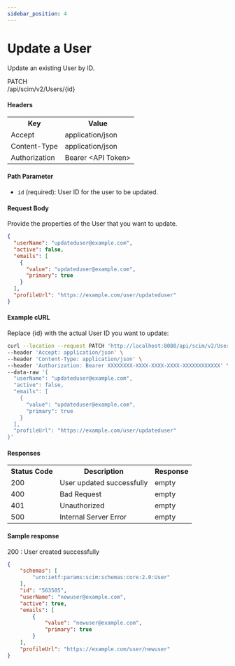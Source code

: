 ```yaml
---
sidebar_position: 4
---
```


# Update a User

Update an existing User by ID.

<div class="apidocs-header">
    <div class="method patch">PATCH</div>
    <div class="endpoint">/api/scim/v2/Users/&#123;id&#125;</div>
</div>

#### Headers
<table>
    <tr>
        <th>Key</th>
        <th>Value</th>
    </tr>
    <tr>
        <td>Accept</td>
        <td>application/json</td>
    </tr>
    <tr>
        <td>Content-Type</td>
        <td>application/json</td>
    </tr>
    <tr>
        <td>Authorization</td>
        <td>Bearer &lt;API Token&gt;</td>
    </tr>
</table>

#### Path Parameter

- `id` (required): User ID for the user to be updated.

#### Request Body

Provide the properties of the User that you want to update.

```json
{
  "userName": "updateduser@example.com",
  "active": false,
  "emails": [
    {
      "value": "updateduser@example.com",
      "primary": true
    }
  ],
  "profileUrl": "https://example.com/user/updateduser"
}
```

#### Example cURL
Replace {id} with the actual User ID you want to update:

```bash
curl --location --request PATCH 'http://localhost:8080/api/scim/v2/Users/{id}' \
--header 'Accept: application/json' \
--header 'Content-Type: application/json' \
--header 'Authorization: Bearer XXXXXXXX-XXXX-XXXX-XXXX-XXXXXXXXXXXX' \
--data-raw '{
  "userName": "updateduser@example.com",
  "active": false,
  "emails": [
    {
      "value": "updateduser@example.com",
      "primary": true
    }
  ],
  "profileUrl": "https://example.com/user/updateduser"
}'
```

#### Responses
<table>
    <tr>
        <th>Status Code</th>
        <th>Description</th>
        <th>Response</th>
    </tr>
    <tr>
        <td>200</td>
        <td>User updated successfully</td>
        <td>empty</td>
    </tr>
    <tr>
        <td>400</td>
        <td>Bad Request</td>
        <td>empty</td>
    </tr>
    <tr>
        <td>401</td>
        <td>Unauthorized</td>
        <td>empty</td>
    </tr>
    <tr>
        <td>500</td>
        <td>Internal Server Error</td>
        <td>empty</td>
    </tr>
</table>

#### Sample response
200 : User created successfully

```json
{
    "schemas": [
        "urn:ietf:params:scim:schemas:core:2.0:User"
    ],
    "id": "563505",
    "userName": "newuser@example.com",
    "active": true,
    "emails": [
        {
            "value": "newuser@example.com",
            "primary": true
        }
    ],
    "profileUrl": "https://example.com/user/newuser"
}
```